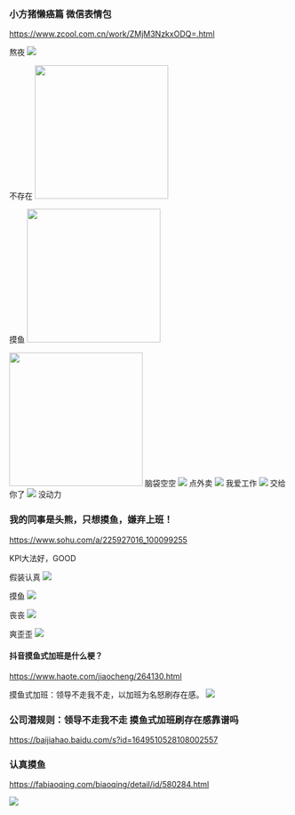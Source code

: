 ### 小方猪懒癌篇 微信表情包
https://www.zcool.com.cn/work/ZMjM3NzkxODQ=.html

熬夜
<img class="no-right-key" src="https://img.zcool.cn/community/0143a359b0e440a801211d25465565.gif" data-info="bone008对此作品设置了隐私保护，禁止保存至本地。" data-height="240" data-width="240">

不存在
<img class="no-right-key lazy-img-class" style="width: 240px;" src="https://img.zcool.cn/community/0130ce59b0e442a801211d25623650.gif" data-info="bone008对此作品设置了隐私保护，禁止保存至本地。" data-height="240" data-width="240" data-src="https://img.zcool.cn/community/0130ce59b0e442a801211d25623650.gif">

摸鱼
<img class="no-right-key lazy-img-class" style="width: 240px;" src="https://img.zcool.cn/community/01858559b0e443a801211d25e64d4a.gif" data-info="bone008对此作品设置了隐私保护，禁止保存至本地。" data-height="240" data-width="240" data-src="https://img.zcool.cn/community/01858559b0e443a801211d25e64d4a.gif">

<img class="no-right-key lazy-img-class" style="width: 240px;" src="https://img.zcool.cn/community/019cd259b0e442a801211d2507cf84.gif" data-info="bone008对此作品设置了隐私保护，禁止保存至本地。" data-height="240" data-width="240" data-src="https://img.zcool.cn/community/019cd259b0e442a801211d2507cf84.gif">
脑袋空空

<img class="no-right-key" src="https://img.zcool.cn/community/016cdc59b0e444a8012028a9e1a555.gif" data-info="bone008对此作品设置了隐私保护，禁止保存至本地。" data-height="240" data-width="240" data-src="https://img.zcool.cn/community/016cdc59b0e444a8012028a9e1a555.gif">
点外卖

<img class="no-right-key" src="https://img.zcool.cn/community/014e1a59b0e445a801211d255b5c2e.gif" data-info="bone008对此作品设置了隐私保护，禁止保存至本地。" data-height="240" data-width="240" data-src="https://img.zcool.cn/community/014e1a59b0e445a801211d255b5c2e.gif">
我爱工作

<img class="no-right-key" src="https://img.zcool.cn/community/011d1759b0e445a8012028a9dda851.gif" data-info="bone008对此作品设置了隐私保护，禁止保存至本地。" data-height="240" data-width="240" data-src="https://img.zcool.cn/community/011d1759b0e445a8012028a9dda851.gif">
交给你了

<img class="no-right-key" src="https://img.zcool.cn/community/01660759b0e444a8012028a93f82a9.gif" data-info="bone008对此作品设置了隐私保护，禁止保存至本地。" data-height="240" data-width="240" data-src="https://img.zcool.cn/community/01660759b0e444a8012028a93f82a9.gif">
没动力

### 我的同事是头熊，只想摸鱼，嫌弃上班！
https://www.sohu.com/a/225927016_100099255

KPI大法好，GOOD

假装认真
![](https://5b0988e595225.cdn.sohucs.com/images/20180320/732709fc6ee44598b7d63b6ed347fd29.gif)

摸鱼
![](https://5b0988e595225.cdn.sohucs.com/images/20180320/29ace0e0839b4dae95eba056461d1cd8.gif)

丧丧
![](https://5b0988e595225.cdn.sohucs.com/images/20180320/dbb80487cc874b99aec845145f4611ba.gif)

爽歪歪
![](https://5b0988e595225.cdn.sohucs.com/images/20180320/d1f450548a52428f94cf81963b640717.gif)

#### 抖音摸鱼式加班是什么梗？
https://www.haote.com/jiaocheng/264130.html

摸鱼式加班：领导不走我不走，以加班为名怒刷存在感。
![](https://img.haote.com/upload/news/20190520/155833181246360.png)

### 公司潜规则：领导不走我不走 摸鱼式加班刷存在感靠谱吗
https://baijiahao.baidu.com/s?id=1649510528108002557

### 认真摸鱼
https://fabiaoqing.com/biaoqing/detail/id/580284.html

![](http://wx2.sinaimg.cn/large/006ARE9vgy1fwzp8biws3j305k05k758.jpg)
